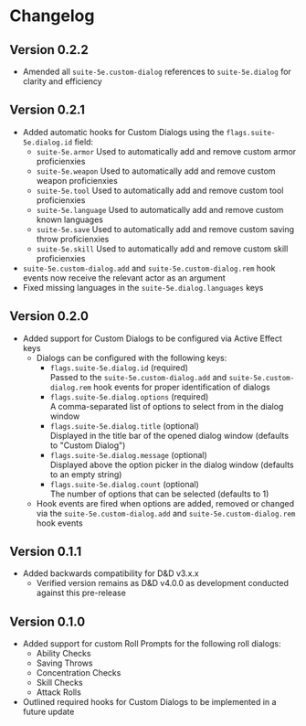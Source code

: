# Changelog

## Version 0.2.2
- Amended all `suite-5e.custom-dialog` references to `suite-5e.dialog` for clarity and efficiency

## Version 0.2.1
- Added automatic hooks for Custom Dialogs using the `flags.suite-5e.dialog.id` field:
    - `suite-5e.armor` Used to automatically add and remove custom armor proficienxies
    - `suite-5e.weapon` Used to automatically add and remove custom weapon proficienxies
    - `suite-5e.tool` Used to automatically add and remove custom tool proficienxies
    - `suite-5e.language` Used to automatically add and remove custom known languages
    - `suite-5e.save` Used to automatically add and remove custom saving throw proficienxies
    - `suite-5e.skill` Used to automatically add and remove custom skill proficienxies
- `suite-5e.custom-dialog.add` and `suite-5e.custom-dialog.rem` hook events now receive the relevant actor as an argument
- Fixed missing languages in the `suite-5e.dialog.languages` keys

## Version 0.2.0
- Added support for Custom Dialogs to be configured via Active Effect keys
    - Dialogs can be configured with the following keys:
        - `flags.suite-5e.dialog.id` (required)  
        Passed to the `suite-5e.custom-dialog.add` and `suite-5e.custom-dialog.rem` hook events for proper identification of dialogs
        - `flags.suite-5e.dialog.options` (required)  
        A comma-separated list of options to select from in the dialog window
        - `flags.suite-5e.dialog.title` (optional)  
        Displayed in the title bar of the opened dialog window (defaults to "Custom Dialog")
        - `flags.suite-5e.dialog.message` (optional)  
        Displayed above the option picker in the dialog window (defaults to an empty string)
        - `flags.suite-5e.dialog.count` (optional)  
        The number of options that can be selected (defaults to 1)
    - Hook events are fired when options are added, removed or changed via the `suite-5e.custom-dialog.add` and `suite-5e.custom-dialog.rem` hook events

## Version 0.1.1
- Added backwards compatibility for D&D v3.x.x
    - Verified version remains as D&D v4.0.0 as development conducted against this pre-release

## Version 0.1.0
- Added support for custom Roll Prompts for the following roll dialogs:
    - Ability Checks
    - Saving Throws
    - Concentration Checks
    - Skill Checks
    - Attack Rolls
- Outlined required hooks for Custom Dialogs to be implemented in a future update
 